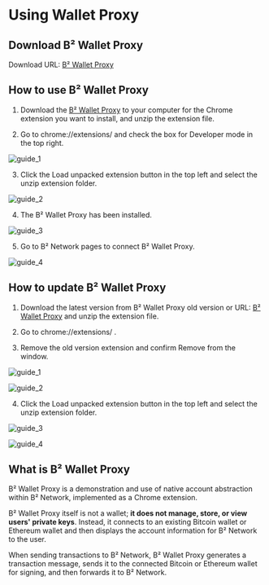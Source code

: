# Using Wallet Proxy

## Download B² Wallet Proxy

Download URL: [B² Wallet Proxy](https://b2-static.bsquared.network/assets/wallet/b2-wallet-proxy-v0.1.3.zip)

## How to use B² Wallet Proxy

1. Download the [B² Wallet Proxy](https://b2-static.bsquared.network/assets/wallet/b2-wallet-proxy-v0.1.3.zip) to your computer for the Chrome extension you want to install, and unzip the extension file.

2. Go to chrome://extensions/ and check the box for Developer mode in the top right.

![guide_1](https://ipfs.io/ipfs/QmYysWMKtoF4UKquVr8tZUtjE3JwFrvhwJNwu9VWFJXLiC)

3. Click the Load unpacked extension button in the top left and select the unzip extension folder.

![guide_2](https://ipfs.io/ipfs/QmVdvjrpjfK2ddXfQ8DUyu8A4p5UximdhcP8vUwpYojkST)

4. The B² Wallet Proxy has been installed.

![guide_3](https://ipfs.io/ipfs/QmX1XLai7ancgjhCien5i9JJBQrmTbmE1R3k7EynfNWouY)

5. Go to B² Network pages to connect B² Wallet Proxy.

![guide_4](https://ipfs.io/ipfs/Qmcgo9jfH3kSBhYQHiT12u7LNKRXMn6LJuQzELxnz4q1MY)

## How to update B² Wallet Proxy

1. Download the latest version from B² Wallet Proxy old version or URL: [B² Wallet Proxy](https://b2-static.bsquared.network/assets/wallet/b2-wallet-proxy-v0.1.3.zip) and unzip the extension file.

2. Go to chrome://extensions/ .

3. Remove the old version extension and confirm Remove from the window.

![guide_1](https://ipfs.io/ipfs/QmXw6rDWZEAyWxCU1HATcPx1rEk1msJkrnGEMWuc5pyfco)

![guide_2](https://ipfs.io/ipfs/QmVuS2FowX2cByqkvmDvUabCm2MdyphBPwWA5nFPLBpgnE)

4. Click the Load unpacked extension button in the top left and select the unzip extension folder.

![guide_3](https://ipfs.io/ipfs/QmZh2RuQ8wFM3bgi4r1SAyx9DDqvxsza33s6HfyQrhfWAj)

![guide_4](https://ipfs.io/ipfs/QmRAYhq5gbMYwEnV6zBFqFEMS5dAu3zzLaaQ8Rck2a4DBj)

## What is B² Wallet Proxy

B² Wallet Proxy is a demonstration and use of native account abstraction within B² Network, implemented as a Chrome extension. 

B² Wallet Proxy itself is not a wallet; **it does not manage, store, or view users' private keys**. Instead, it connects to an existing Bitcoin wallet or Ethereum wallet and then displays the account information for B² Network to the user. 

When sending transactions to B² Network, B² Wallet Proxy generates a transaction message, sends it to the connected Bitcoin or Ethereum wallet for signing, and then forwards it to B² Network.
